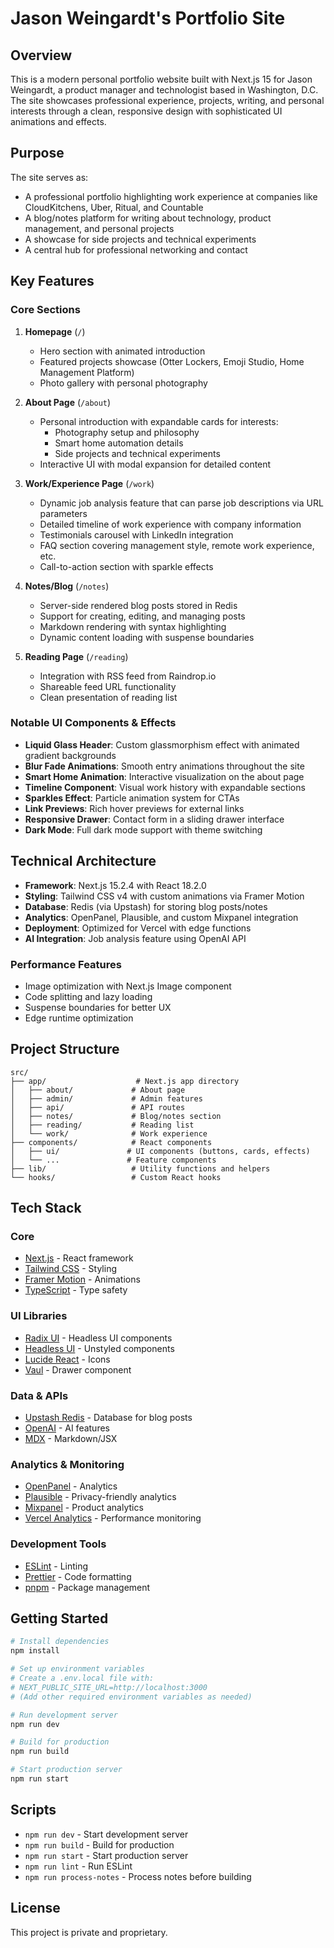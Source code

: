 # Jason Weingardt's Portfolio Site

## Overview

This is a modern personal portfolio website built with Next.js 15 for Jason Weingardt, a product manager and technologist based in Washington, D.C. The site showcases professional experience, projects, writing, and personal interests through a clean, responsive design with sophisticated UI animations and effects.

## Purpose

The site serves as:
- A professional portfolio highlighting work experience at companies like CloudKitchens, Uber, Ritual, and Countable
- A blog/notes platform for writing about technology, product management, and personal projects
- A showcase for side projects and technical experiments
- A central hub for professional networking and contact

## Key Features

### Core Sections

1. **Homepage** (`/`)
   - Hero section with animated introduction
   - Featured projects showcase (Otter Lockers, Emoji Studio, Home Management Platform)
   - Photo gallery with personal photography

2. **About Page** (`/about`)
   - Personal introduction with expandable cards for interests:
     - Photography setup and philosophy
     - Smart home automation details
     - Side projects and technical experiments
   - Interactive UI with modal expansion for detailed content

3. **Work/Experience Page** (`/work`)
   - Dynamic job analysis feature that can parse job descriptions via URL parameters
   - Detailed timeline of work experience with company information
   - Testimonials carousel with LinkedIn integration
   - FAQ section covering management style, remote work experience, etc.
   - Call-to-action section with sparkle effects

4. **Notes/Blog** (`/notes`)
   - Server-side rendered blog posts stored in Redis
   - Support for creating, editing, and managing posts
   - Markdown rendering with syntax highlighting
   - Dynamic content loading with suspense boundaries

5. **Reading Page** (`/reading`)
   - Integration with RSS feed from Raindrop.io
   - Shareable feed URL functionality
   - Clean presentation of reading list

### Notable UI Components & Effects

- **Liquid Glass Header**: Custom glassmorphism effect with animated gradient backgrounds
- **Blur Fade Animations**: Smooth entry animations throughout the site
- **Smart Home Animation**: Interactive visualization on the about page
- **Timeline Component**: Visual work history with expandable sections
- **Sparkles Effect**: Particle animation system for CTAs
- **Link Previews**: Rich hover previews for external links
- **Responsive Drawer**: Contact form in a sliding drawer interface
- **Dark Mode**: Full dark mode support with theme switching

## Technical Architecture

- **Framework**: Next.js 15.2.4 with React 18.2.0
- **Styling**: Tailwind CSS v4 with custom animations via Framer Motion
- **Database**: Redis (via Upstash) for storing blog posts/notes
- **Analytics**: OpenPanel, Plausible, and custom Mixpanel integration
- **Deployment**: Optimized for Vercel with edge functions
- **AI Integration**: Job analysis feature using OpenAI API

### Performance Features
- Image optimization with Next.js Image component
- Code splitting and lazy loading
- Suspense boundaries for better UX
- Edge runtime optimization

## Project Structure

```
src/
├── app/                    # Next.js app directory
│   ├── about/             # About page
│   ├── admin/             # Admin features
│   ├── api/               # API routes
│   ├── notes/             # Blog/notes section
│   ├── reading/           # Reading list
│   └── work/              # Work experience
├── components/            # React components
│   ├── ui/               # UI components (buttons, cards, effects)
│   └── ...               # Feature components
├── lib/                   # Utility functions and helpers
└── hooks/                 # Custom React hooks
```

## Tech Stack

### Core
- [Next.js](https://nextjs.org) - React framework
- [Tailwind CSS](https://tailwindcss.com) - Styling
- [Framer Motion](https://www.framer.com/motion/) - Animations
- [TypeScript](https://www.typescriptlang.org/) - Type safety

### UI Libraries
- [Radix UI](https://www.radix-ui.com/) - Headless UI components
- [Headless UI](https://headlessui.dev) - Unstyled components
- [Lucide React](https://lucide.dev/) - Icons
- [Vaul](https://vaul.emilkowalski.com/) - Drawer component

### Data & APIs
- [Upstash Redis](https://upstash.com/) - Database for blog posts
- [OpenAI](https://openai.com/) - AI features
- [MDX](https://mdxjs.com) - Markdown/JSX

### Analytics & Monitoring
- [OpenPanel](https://openpanel.dev/) - Analytics
- [Plausible](https://plausible.io) - Privacy-friendly analytics
- [Mixpanel](https://mixpanel.com/) - Product analytics
- [Vercel Analytics](https://vercel.com/analytics) - Performance monitoring

### Development Tools
- [ESLint](https://eslint.org/) - Linting
- [Prettier](https://prettier.io/) - Code formatting
- [pnpm](https://pnpm.io/) - Package management

## Getting Started

```bash
# Install dependencies
npm install

# Set up environment variables
# Create a .env.local file with:
# NEXT_PUBLIC_SITE_URL=http://localhost:3000
# (Add other required environment variables as needed)

# Run development server
npm run dev

# Build for production
npm run build

# Start production server
npm run start
```

## Scripts

- `npm run dev` - Start development server
- `npm run build` - Build for production
- `npm run start` - Start production server
- `npm run lint` - Run ESLint
- `npm run process-notes` - Process notes before building

## License

This project is private and proprietary.